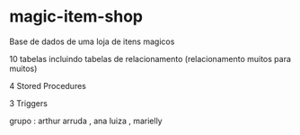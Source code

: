 # magic-item-shop

Base de dados de uma loja de itens magicos 

10 tabelas incluindo tabelas de relacionamento (relacionamento muitos para muitos)

4 Stored Procedures

3 Triggers

grupo : arthur arruda , ana luiza , marielly 




